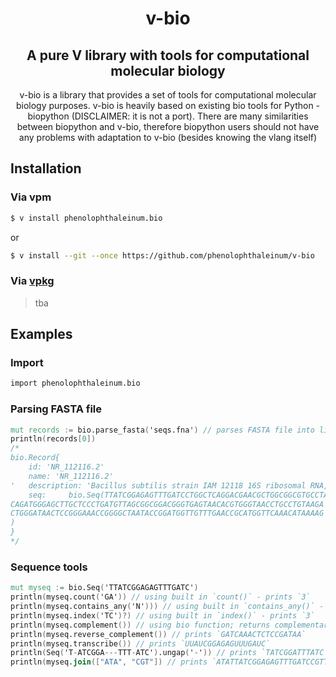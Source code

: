 <div align="center">
<h1>v-bio</h1>
  <h2>A pure V library with tools for computational molecular biology</h2>

v-bio is a library that provides a set of tools for computational molecular biology purposes. v-bio is heavily based on existing bio tools for Python - biopython (DISCLAIMER: it is not a port). There are many similarities between biopython and v-bio, therefore biopython users should not have any problems with adaptation to v-bio (besides knowing the vlang itself)
</div>

## Installation
### Via vpm

```sh
$ v install phenolophthaleinum.bio
```
or
```sh
$ v install --git --once https://github.com/phenolophthaleinum/v-bio
```
### Via [vpkg](https://github.com/v-pkg/vpkg)
>tba

## Examples
### Import
```v
import phenolophthaleinum.bio
```
### Parsing FASTA file
```v
mut records := bio.parse_fasta('seqs.fna') // parses FASTA file into list of Record objects
println(records[0])
/*
bio.Record{
    id: 'NR_112116.2'
    name: 'NR_112116.2'
'   description: 'Bacillus subtilis strain IAM 12118 16S ribosomal RNA, subseq
    seq:     bio.Seq(TTATCGGAGAGTTTGATCCTGGCTCAGGACGAACGCTGGCGGCGTGCCTAATACATGCAAGTCGAGCGGA
CAGATGGGAGCTTGCTCCCTGATGTTAGCGGCGGACGGGTGAGTAACACGTGGGTAACCTGCCTGTAAGA
CTGGGATAACTCCGGGAAACCGGGGCTAATACCGGATGGTTGTTTGAACCGCATGGTTCAAACATAAAAG
)
}
*/
```
### Sequence tools
```v
mut myseq := bio.Seq('TTATCGGAGAGTTTGATC')
println(myseq.count('GA')) // using built in `count()` - prints `3`
println(myseq.contains_any('N'))) // using built in `contains_any()` - prints `false`
println(myseq.index('TC')?) // using built in `index()` - prints `3`
println(myseq.complement()) // using bio function; returns complementary sequence - `AATAGCCTCTCAAACTAG`
println(myseq.reverse_complement()) // prints `GATCAAACTCTCCGATAA`
println(myseq.transcribe()) // prints `UUAUCGGAGAGUUUGAUC`
println(Seq('T-ATCGGA---TTT-ATC').ungap('-')) // prints `TATCGGATTTATC`
println(myseq.join(["ATA", "CGT"]) // prints `ATATTATCGGAGAGTTTGATCCGTTTATCGGAGAGTTTGATC`
```